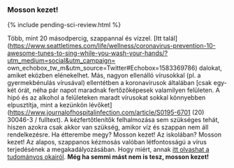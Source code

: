 ### Mosson kezet!

{% include pending-sci-review.html %}

 Több, mint 20 másodpercig, szappannal és vízzel. [Itt talál](https://www.seattletimes.com/life/wellness/coronavirus-prevention-10-awesome-tunes-to-sing-while-you-wash-your-hands/?utm_medium=social&utm_campaign= own_echobox_tw_m&utm_source=Twitter#Echobox=1583369786)  dalokat, amiket eközben elénekelhet. Más, nagyon ellenálló vírusokkal (pl. a gyermekbénulás vírusával) ellentétben a koronavírusok általában [csak egy-két órát, néha pár napot maradnak fertőzőképesek valamilyen felületen. A hipó és az alkohol a felületeken maradt vírusokat sokkal könnyebben elpusztítja, mint a kezünkön lévőket](https://www.journalofhospitalinfection.com/article/S0195-6701 (20) 30046-3 / fulltext).  A kézfertőtlenítők felhalmozása sem szükséges tehát, hiszen azokra csak akkor van szükség, amikor víz és szappan nem áll rendelkezésre. Ha étterembe megy? Mosson kezet! Az iskolában? Mosson kezet! Az alapos, szappanos kézmosás valóban létfontosságú a vírus terjedésének a megakadályozásában. Hogy miért, annak [itt olvashat a tudományos okairól](https://twitter.com/PalliThordarson/status/1236549305189597189).
 **Még ha semmi mást nem is tesz, mosson kezet!**
